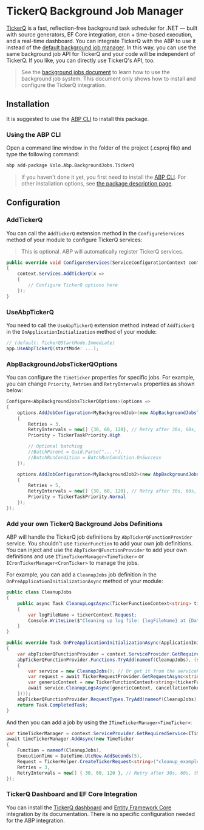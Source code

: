 # TickerQ Background Job Manager

[TickerQ](https://tickerq.net/) is a fast, reflection-free background task scheduler for .NET — built with source generators, EF Core integration, cron + time-based execution, and a real-time dashboard. You can integrate TickerQ with the ABP to use it instead of the [default background job manager](../background-jobs). In this way, you can use the same background job API for TickerQ and your code will be independent of TickerQ. If you like, you can directly use TickerQ's API, too.

> See the [background jobs document](../background-jobs) to learn how to use the background job system. This document only shows how to install and configure the TickerQ integration.

## Installation

It is suggested to use the [ABP CLI](../../../cli) to install this package.

### Using the ABP CLI

Open a command line window in the folder of the project (.csproj file) and type the following command:

````bash
abp add-package Volo.Abp.BackgroundJobs.TickerQ
````

>  If you haven't done it yet, you first need to install the [ABP CLI](../../../cli). For other installation options, see [the package description page](https://abp.io/package-detail/Volo.Abp.BackgroundJobs.TickerQ).

## Configuration

### AddTickerQ

You can call the `AddTickerQ` extension method in the `ConfigureServices` method of your module to configure TickerQ services:

> This is optional. ABP will automatically register TickerQ services.

```csharp
public override void ConfigureServices(ServiceConfigurationContext context)
{
	context.Services.AddTickerQ(x =>
	{
		// Configure TickerQ options here
	});
}
```

### UseAbpTickerQ

You need to call the `UseAbpTickerQ` extension method instead of `AddTickerQ` in the `OnApplicationInitialization` method of your module:

```csharp
// (default: TickerQStartMode.Immediate)
app.UseAbpTickerQ(startMode: ...);
```

### AbpBackgroundJobsTickerQOptions

You can configure the `TimeTicker` properties for specific jobs. For example, you can change `Priority`, `Retries` and `RetryIntervals` properties as shown below:

```csharp
Configure<AbpBackgroundJobsTickerQOptions>(options =>
{
	options.AddJobConfiguration<MyBackgroundJob>(new AbpBackgroundJobsTimeTickerConfiguration()
	{
		Retries = 3,
		RetryIntervals = new[] {30, 60, 120}, // Retry after 30s, 60s, then 2min
		Priority = TickerTaskPriority.High

		// Optional batching
		//BatchParent = Guid.Parse("...."),
		//BatchRunCondition = BatchRunCondition.OnSuccess
	});

	options.AddJobConfiguration<MyBackgroundJob2>(new AbpBackgroundJobsTimeTickerConfiguration()
	{
		Retries = 5,
		RetryIntervals = new[] {30, 60, 120}, // Retry after 30s, 60s, then 2min
		Priority = TickerTaskPriority.Normal
	});
});
```

### Add your own TickerQ Background Jobs Definitions

ABP will handle the TickerQ job definitions by `AbpTickerQFunctionProvider` service. You shouldn't use `TickerFunction` to add your own job definitions. You can inject and use the `AbpTickerQFunctionProvider` to add your own definitions and use `ITimeTickerManager<TimeTicker>` or `ICronTickerManager<CronTicker>` to manage the jobs.

For example, you can add a `CleanupJobs` job definition in the `OnPreApplicationInitializationAsync` method of your module:

```csharp
public class CleanupJobs
{
    public async Task CleanupLogsAsync(TickerFunctionContext<string> tickerContext, CancellationToken cancellationToken)
    {
        var logFileName = tickerContext.Request;
        Console.WriteLine($"Cleaning up log file: {logFileName} at {DateTime.Now}");
    }
}
```

```csharp
public override Task OnPreApplicationInitializationAsync(ApplicationInitializationContext context)
{
	var abpTickerQFunctionProvider = context.ServiceProvider.GetRequiredService<AbpTickerQFunctionProvider>();
	abpTickerQFunctionProvider.Functions.TryAdd(nameof(CleanupJobs), (string.Empty, TickerTaskPriority.Normal, new TickerFunctionDelegate(async (cancellationToken, serviceProvider, tickerFunctionContext) =>
	{
		var service = new CleanupJobs(); // Or get it from the serviceProvider
		var request = await TickerRequestProvider.GetRequestAsync<string>(serviceProvider,  tickerFunctionContext.Id, tickerFunctionContext.Type);
		var genericContext = new TickerFunctionContext<string>(tickerFunctionContext, request);
		await service.CleanupLogsAsync(genericContext, cancellationToken);
	})));
	abpTickerQFunctionProvider.RequestTypes.TryAdd(nameof(CleanupJobs), (typeof(string).FullName, typeof(string)));
	return Task.CompletedTask;
}
```

And then you can add a job by using the `ITimeTickerManager<TimeTicker>`:

```csharp
var timeTickerManager = context.ServiceProvider.GetRequiredService<ITimeTickerManager<TimeTicker>>();
await timeTickerManager.AddAsync(new TimeTicker
{
	Function = nameof(CleanupJobs),
	ExecutionTime = DateTime.UtcNow.AddSeconds(5),
	Request = TickerHelper.CreateTickerRequest<string>("cleanup_example_file.txt"),
	Retries = 3,
	RetryIntervals = new[] { 30, 60, 120 }, // Retry after 30s, 60s, then 2min
});
```

### TickerQ Dashboard and EF Core Integration

You can install the [TickerQ dashboard](https://tickerq.net/setup/dashboard.html) and [Entity Framework Core](https://tickerq.net/setup/tickerq-ef-core.html) integration by its documentation. There is no specific configuration needed for the ABP integration.


